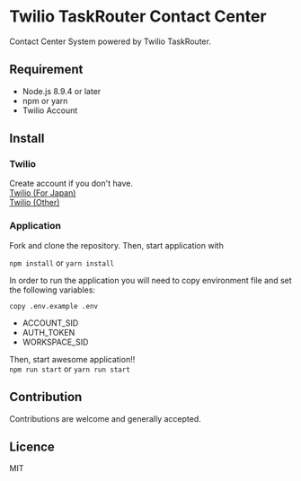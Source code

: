 # Twilio TaskRouter Contact Center
Contact Center System powered by Twilio TaskRouter.

## Requirement
* Node.js 8.9.4 or later
* npm or yarn
* Twilio Account

## Install
### Twilio
Create account if you don't have.  
[Twilio (For Japan)](https://twilio.kddi-web.com)  
[Twilio (Other)](https://www.twilio.com)

### Application
Fork and clone the repository. Then, start application with

`npm install` or `yarn install`

In order to run the application you will need to copy environment file and set the following variables:

`copy .env.example .env`

* ACCOUNT_SID
* AUTH_TOKEN
* WORKSPACE_SID

Then, start awesome application!!  
`npm run start` or `yarn run start`

## Contribution
Contributions are welcome and generally accepted.

## Licence
MIT
